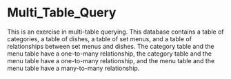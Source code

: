 # Multi_Table_Query

This is an exercise in multi-table querying. This database contains a table of categories, a table of dishes, a table of set menus, and a table of relationships between set menus and dishes. The category table and the menu table have a one-to-many relationship, the category table and the menu table have a one-to-many relationship, and the menu table and the menu table have a many-to-many relationship.
